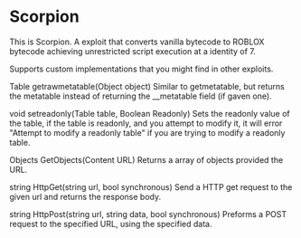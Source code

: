 # Scorpion


This is Scorpion. A exploit that converts vanilla bytecode to ROBLOX bytecode achieving 
unrestricted script execution at a identity of 7. 

Supports custom implementations that you might find in other exploits.

Table getrawmetatable(Object object)
Similar to getmetatable, but returns the metatable instead of returning the __metatable field (if gaven one).

void setreadonly(Table table, Boolean Readonly)
Sets the readonly value of the table, if the table is readonly, and you attempt to modify it,
it will error "Attempt to modify a readonly table" if you are trying to modify a readonly table.

Objects GetObjects(Content URL)
Returns a array of objects provided the URL.

string HttpGet(string url, bool synchronous)
Send a HTTP get request to the given url and returns the response body.

string HttpPost(string url, string data, bool synchronous)
Preforms a POST request to the specified URL, using the specified data.
